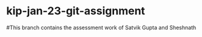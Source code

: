 # kip-jan-23-git-assignment
#This branch contains the assessment work of Satvik Gupta and Sheshnath
